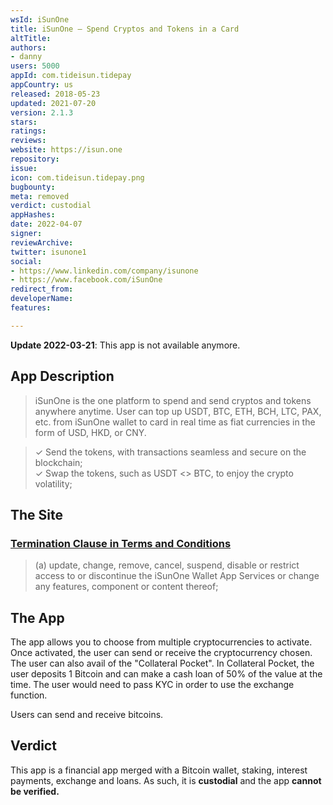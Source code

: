 ```yaml
---
wsId: iSunOne
title: iSunOne – Spend Cryptos and Tokens in a Card
altTitle: 
authors:
- danny
users: 5000
appId: com.tideisun.tidepay
appCountry: us
released: 2018-05-23
updated: 2021-07-20
version: 2.1.3
stars: 
ratings: 
reviews: 
website: https://isun.one
repository: 
issue: 
icon: com.tideisun.tidepay.png
bugbounty: 
meta: removed
verdict: custodial
appHashes: 
date: 2022-04-07
signer: 
reviewArchive: 
twitter: isunone1
social:
- https://www.linkedin.com/company/isunone
- https://www.facebook.com/iSunOne
redirect_from: 
developerName: 
features: 

---
```


**Update 2022-03-21**: This app is not available anymore.

## App Description

> iSunOne is the one platform to spend and send cryptos and tokens anywhere anytime. User can top up USDT, BTC, ETH, BCH, LTC, PAX, etc. from iSunOne wallet to card in real
time as fiat currencies in the form of USD, HKD, or CNY.

> ✓ Send the tokens, with transactions seamless and secure on the blockchain;<br>
> ✓ Swap the tokens, such as USDT <> BTC, to enjoy the crypto volatility;

## The Site

### [Termination Clause in Terms and Conditions](https://isun.one/tnc)

> (a) update, change, remove, cancel, suspend, disable or restrict access to or discontinue the iSunOne Wallet App Services or change any features, component or content thereof;

## The App

The app allows you to choose from multiple cryptocurrencies to activate. Once activated, the user can send or receive the cryptocurrency chosen. The user can also avail of the "Collateral Pocket". In Collateral Pocket, the user deposits 1 Bitcoin and can make a cash loan of 50% of the value at the time. The user would need to pass KYC in order to use the exchange function. 

Users can send and receive bitcoins.

## Verdict

This app is a financial app merged with a Bitcoin wallet, staking, interest payments, exchange and loans. As such, it is **custodial** and the app **cannot be verified.**
